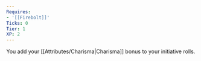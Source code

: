 ```yaml
---
Requires:
- '[[Firebolt]]'
Ticks: 0
Tier: 1
XP: 2
---
```


You add your [[Attributes/Charisma|Charisma]] bonus to your initiative rolls.